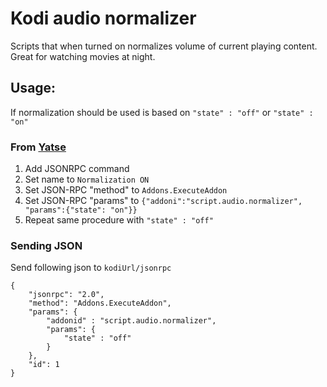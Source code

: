 # Kodi audio normalizer
Scripts that when turned on normalizes volume of current playing content.
Great for watching movies at night.

## Usage:
If normalization should be used is based on  `"state" : "off"` or  `"state" : "on"`

### From [Yatse](https://play.google.com/store/apps/details?id=org.leetzone.android.yatsewidgetfree&hl=en)

1. Add JSONRPC command
2. Set name to `Normalization ON`
3. Set JSON-RPC "method" to `Addons.ExecuteAddon`
4. Set JSON-RPC "params" to `{"addoni":"script.audio.normalizer", "params":{"state": "on"}}`
5. Repeat same procedure with `"state" : "off"`


### Sending JSON

Send following json to `kodiUrl/jsonrpc`

    {
        "jsonrpc": "2.0",
        "method": "Addons.ExecuteAddon",
        "params": {
            "addonid" : "script.audio.normalizer",
            "params": {
                "state" : "off"
            }
        },
        "id": 1
    }